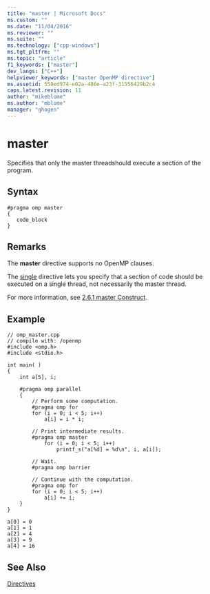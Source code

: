```yaml
---
title: "master | Microsoft Docs"
ms.custom: ""
ms.date: "11/04/2016"
ms.reviewer: ""
ms.suite: ""
ms.technology: ["cpp-windows"]
ms.tgt_pltfrm: ""
ms.topic: "article"
f1_keywords: ["master"]
dev_langs: ["C++"]
helpviewer_keywords: ["master OpenMP directive"]
ms.assetid: 559ed974-e02a-486e-a23f-31556429b2c4
caps.latest.revision: 11
author: "mikeblome"
ms.author: "mblome"
manager: "ghogen"
---
```

# master
Specifies that only the master threadshould execute a section of the program.  
  
## Syntax  
  
```  
#pragma omp master  
{  
   code_block  
}  
```  
  
## Remarks  
 The **master** directive supports no OpenMP clauses.  
  
 The [single](../../../parallel/openmp/reference/single.md) directive lets you specify that a section of code should be executed on a single thread, not necessarily the master thread.  
  
 For more information, see [2.6.1 master Construct](../../../parallel/openmp/2-6-1-master-construct.md).  
  
## Example  
  
```  
// omp_master.cpp  
// compile with: /openmp   
#include <omp.h>  
#include <stdio.h>  
  
int main( )   
{  
    int a[5], i;  
  
    #pragma omp parallel  
    {  
        // Perform some computation.  
        #pragma omp for  
        for (i = 0; i < 5; i++)  
            a[i] = i * i;  
  
        // Print intermediate results.  
        #pragma omp master  
            for (i = 0; i < 5; i++)  
                printf_s("a[%d] = %d\n", i, a[i]);  
  
        // Wait.  
        #pragma omp barrier  
  
        // Continue with the computation.  
        #pragma omp for  
        for (i = 0; i < 5; i++)  
            a[i] += i;  
    }  
}  
```  
  
```Output  
a[0] = 0  
a[1] = 1  
a[2] = 4  
a[3] = 9  
a[4] = 16  
```  
  
## See Also  
 [Directives](../../../parallel/openmp/reference/openmp-directives.md)